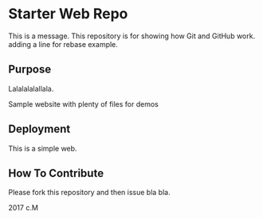 # Starter Web Repo

This is a message.
This repository is for showing how Git and GitHub work.
adding a line for rebase example.

## Purpose

Lalalalalallala.

Sample website with plenty of files for demos

## Deployment

This is a simple web.

## How To Contribute

Please fork this repository and then issue bla bla.

2017 c.M